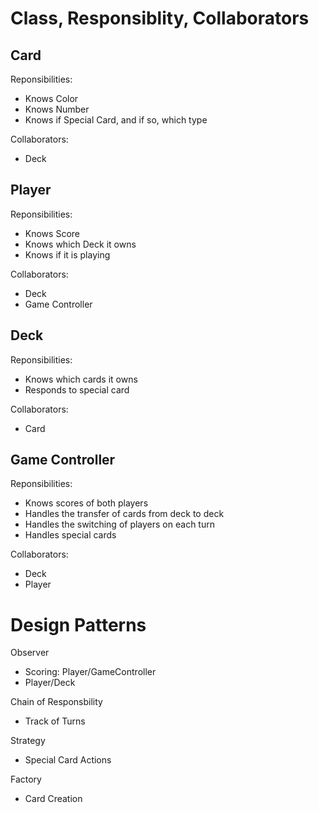 # Class, Responsiblity, Collaborators

## Card
Reponsibilities: 
- Knows Color
- Knows Number
- Knows if Special Card, and if so, which type

Collaborators: 
- Deck

## Player
Reponsibilities: 
- Knows Score
- Knows which Deck it owns
- Knows if it is playing

Collaborators: 
- Deck
- Game Controller 

## Deck
Reponsibilities: 
- Knows which cards it owns
- Responds to special card 

Collaborators: 
- Card

## Game Controller
Reponsibilities: 
- Knows scores of both players
- Handles the transfer of cards from deck to deck
- Handles the switching of players on each turn
- Handles special cards

Collaborators: 
- Deck
- Player

# Design Patterns

Observer
- Scoring: Player/GameController
- Player/Deck

Chain of Responsbility
- Track of Turns

Strategy
- Special Card Actions

Factory
- Card Creation


